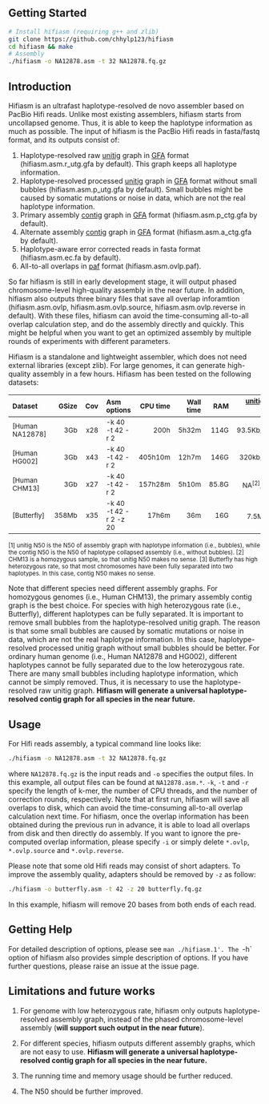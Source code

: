 ## Getting Started

```sh
# Install hifiasm (requiring g++ and zlib)
git clone https://github.com/chhylp123/hifiasm
cd hifiasm && make
# Assembly
./hifiasm -o NA12878.asm -t 32 NA12878.fq.gz
```

## Introduction

Hifiasm is an ultrafast haplotype-resolved de novo assembler based on PacBio
Hifi reads. Unlike most existing assemblers, hifiasm starts from uncollapsed
genome. Thus, it is able to keep the haplotype information as much as possible.
The input of hifiasm is the PacBio Hifi reads in fasta/fastq format, and its
outputs consist of: 

1. Haplotype-resolved raw [unitig][unitig] graph in [GFA][gfa] format
   (hifiasm.asm.r\_utg.gfa by default). This graph keeps all haplotype information.
2. Haplotype-resolved processed [unitig][unitig] graph in [GFA][gfa] format
   without small bubbles (hifiasm.asm.p\_utg.gfa by default). Small bubbles might be 
   caused by somatic mutations or noise in data, which are not the real haplotype information.
3. Primary assembly [contig][unitig] graph in [GFA][gfa] format
   (hifiasm.asm.p\_ctg.gfa by default).
4. Alternate assembly [contig][unitig] graph in [GFA][gfa] format
   (hifiasm.asm.a\_ctg.gfa by default).
5. Haplotype-aware error corrected reads in fasta format (hifiasm.asm.ec.fa by
   default).
6. All-to-all overlaps in [paf][paf] format (hifiasm.asm.ovlp.paf).

So far hifiasm is still in early development stage, it will output phased
chromosome-level high-quality assembly in the near future. In addition, hifiasm
also outputs three binary files that save all overlap inforamtion
(hifiasm.asm.ovlp, hifiasm.asm.ovlp.source, hifiasm.asm.ovlp.reverse in default). With these files, hifiasm can avoid the time-consuming all-to-all overlap calculation step, and do the assembly
directly and quickly. This might be helpful when you want to get an optimized
assembly by multiple rounds of experiments with different parameters.

Hifiasm is a standalone and lightweight assembler, which does not need external
libraries (except zlib). For large genomes, it can generate high-quality
assembly in a few hours. Hifiasm has been tested on the following datasets:

|<sub>Dataset<sub>|<sub>GSize<sub>|<sub>Cov<sub>|<sub>Asm options<sub>|<sub>CPU time<sub>|<sub>Wall time<sub>|<sub>RAM<sub>|<sub>[unitig][unitig]/[contig][unitig] N50<sup>[1]</sup><sub>|
|:---------------|-----:|-----:|:---------------------|-------:|--------:|----:|----------------:|
|<sub>[Human NA12878]<sub>|<sub>3Gb<sub>|<sub>x28<sub>|<sub>-k 40 -t 42 -r 2<sub>|<sub>200h<sub>|    <sub>5h32m<sub>|<sub>114G<sub>|<sub>93.5Kb/18.6Mb<sub>|
|<sub>[Human HG002]<sub>|<sub>3Gb<sub>|<sub>x43<sub>|<sub>-k 40 -t 42 -r 2<sub>|<sub>405h10m<sub>|<sub>12h7m<sub>|<sub>146G<sub>|<sub>320kb/29.3Mb<sub>|
|<sub>[Human CHM13]<sub>|<sub>3Gb<sub>|<sub>x27<sub>|<sub>-k 40 -t 42 -r 2<sub>|<sub>157h28m<sub>|<sub>5h10m<sub>|<sub>85.8G<sub>|<sub>NA<sup>[2]</sup>/39.8Mb<sub>|
|<sub>[Butterfly]<sub>|<sub>358Mb<sub>|<sub>x35<sub>|<sub>-k 40 -t 42 -r 2 -z 20<sub>|<sub>17h6m<sub>|<sub>36m<sub>|<sub>16G<sub>|<sub>7.5Mb/NA<sup>[3]</sup><sub>|

<sub>[1] unitig N50 is the N50 of assembly graph with haplotype information (i.e., bubbles), while the contig N50 is the N50 of haplotype collapsed assembly (i.e., without bubbles).
[2] CHM13 is a homozygous sample, so that unitig N50 makes no sense.
[3] Butterfly has high heterozygous rate, so that most chromosomes have been fully separated into two haplotypes. In this case, contig N50 makes no sense.<sub>

Note that different species need different assembly graphs. For homozygous genomes (i.e., Human CHM13), the primary assembly contig graph is the best choice. 
For species with high heterozygous rate (i.e., Butterfly), different haplotypes can be fully separated. It is important to remove small bubbles from the haplotype-resolved unitig graph. The
reason is that some small bubbles are caused by somatic mutations or noise in data, which are not
the real haplotype information. In this case, haplotype-resolved processed unitig graph
without small bubbles should be better. For ordinary human genome (i.e., Human NA12878 and HG002), different haplotypes cannot be fully separated due to the low heterozygous rate. There are many small bubbles including haplotype information, which cannot be simply removed. Thus, it is necessary to use the haplotype-resolved raw unitig graph. **Hifiasm will generate a universal haplotype-resolved contig graph for all species in the near future.**

## Usage

For Hifi reads assembly, a typical command line looks like:

```sh
./hifiasm -o NA12878.asm -t 32 NA12878.fq.gz
```

where `NA12878.fq.gz` is the input reads and `-o` specifies the output files.
In this example, all output files can be found at `NA12878.asm.*`. `-k`, `-t`
and `-r` specify the length of k-mer, the number of CPU threads, and the number
of correction rounds, respectively. Note that at first run, hifiasm will save
all overlaps to disk, which can avoid the time-consuming all-to-all overlap
calculation next time. For hifiasm, once the overlap information has been
obtained during the previous run in advance, it is able to load all overlaps
from disk and then directly do assembly. If you want to ignore the pre-computed
overlap information, please specify `-i` or simply delete `*.ovlp`, `*.ovlp.source` and `*.ovlp.reverse`.

Please note that some old Hifi reads may consist of short adapters. To improve
the assembly quality, adapters should be removed by `-z` as follow:

```sh
./hifiasm -o butterfly.asm -t 42 -z 20 butterfly.fq.gz
```

In this example, hifiasm will remove 20 bases from both ends of each read.

[unitig]: http://wgs-assembler.sourceforge.net/wiki/index.php/Celera_Assembler_Terminology
[gfa]: https://github.com/pmelsted/GFA-spec/blob/master/GFA-spec.md
[paf]: https://github.com/lh3/miniasm/blob/master/PAF.md

## Getting Help

For detailed description of options, please see `man ./hifiasm.1'.
The `-h` option of hifiasm also provides simple description of options. If you
have further questions, please raise an issue at the issue page.

## Limitations and future works

1. For genome with low heterozygous rate, hifiasm only outputs
   haplotype-resolved assembly graph, instead of the phased chromosome-level
   assembly (**will support such output in the near future**).

2. For different species, hifiasm outputs different assembly graphs, which are not easy to use.
   **Hifiasm will generate a universal haplotype-resolved contig graph for all species in the near future.**

3. The running time and memory usage should be further reduced.

4. The N50 should be further improved. 
